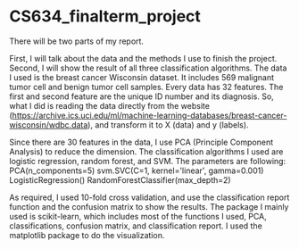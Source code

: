# CS634_finalterm_project

There will be two parts of my report.

First, I will talk about the data and the methods I use to finish the project. Second, I will show the result of all three classification algorithms.
The data I used is the breast cancer Wisconsin dataset. It includes 569 malignant tumor cell and benign tumor cell samples. Every data has 32 features. The first and second feature are the unique ID number and its diagnosis. So, what I did is reading the data directly from the website (https://archive.ics.uci.edu/ml/machine-learning-databases/breast-cancer-wisconsin/wdbc.data), and transform it to X (data) and y (labels). 

Since there are 30 features in the data, I use PCA (Principle Component Analysis) to reduce the dimension. The classification algorithms I used are logistic regression, random forest, and SVM. The parameters are following:
PCA(n_components=5)
svm.SVC(C=1, kernel='linear', gamma=0.001)
LogisticRegression()
RandomForestClassifier(max_depth=2)

As required, I used 10-fold cross validation, and use the classification report function and the confusion matrix to show the results. 
The package I mainly used is scikit-learn, which includes most of the functions I used, PCA, classifications, confusion matrix, and classification report. I used the matplotlib package to do the visualization.
